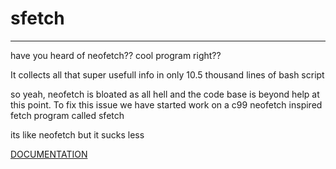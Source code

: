 # sfetch

---

have you heard of neofetch??
cool program right??


It collects all that super usefull info in only 10.5 thousand lines of bash script

so yeah, neofetch is bloated as all hell and the code base is beyond help at this point.
To fix this issue we have started work on a c99 neofetch inspired fetch program called sfetch

its like neofetch but it sucks less


[DOCUMENTATION](https://github.com/q3st1on/sfetch/wiki/DOCUMENTATION)
